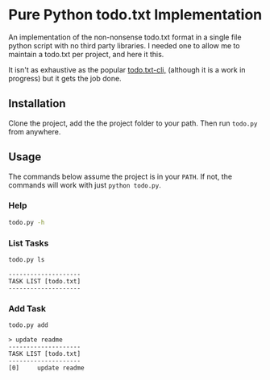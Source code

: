 # Pure Python todo.txt Implementation
An implementation of the non-nonsense todo.txt format in a single file python script with no third party libraries. I needed one to allow me to maintain a todo.txt per project, and here it this.

It isn't as exhaustive as the popular [todo.txt-cli,](https://github.com/todotxt/todo.txt-cli) (although it is a work in progress) but it gets the job done.

## Installation
Clone the project, add the the project folder to your path. Then run `todo.py` from anywhere.

## Usage
The commands below assume the project is in your `PATH`. If not, the commands will work with just `python todo.py`.

### Help
```bash
todo.py -h
```

### List Tasks
```bash
todo.py ls
```
```
--------------------
TASK LIST [todo.txt]
--------------------
```

### Add Task
```bash
todo.py add
```
```
> update readme
--------------------
TASK LIST [todo.txt]
--------------------
[0]     update readme
```